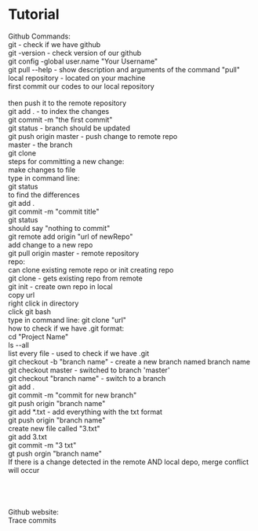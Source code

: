 # Tutorial
<p>
Github Commands:<br>
git - check if we have github<br>
git -version - check version of our github<br>
git config -global user.name "Your Username"<br>
git pull --help - show description and arguments of the command "pull"
local repository - located on your machine<br>
  first commit our codes to our local repository<br><br>
  then push it to the remote repository<br>
  git add . - to index the changes<br>
  git commit -m "the first commit"<br>
  git status - branch should be updated<br>
  git push origin master - push change to remote repo<br>
    master - the branch<br>
git clone<br>
steps for committing a new change:<br>
  make changes to file<br>
  type in command line:<br>
    git status<br>
      to find the differences<br>
    git add .<br>
    git commit -m "commit title"<br>
    git status<br>
      should say "nothing to commit"<br>
    git remote add origin "url of newRepo"<br>
      add change to a new repo<br>
    git pull origin master - remote repository<br>
repo:<br>
  can clone existing remote repo or init creating repo<br>
 git clone - gets existing repo from remote<br>
 git init - create own repo in local<br>
  copy url<br>
  right click in directory<br>
  click git bash<br>
  type in command line: git clone "url"<br>
 how to check if we have .git format:<br>
   cd "Project Name"<br>
   ls --all<br>
    list every file - used to check if we have .git<br>
 git checkout -b "branch name" - create a new branch named branch name<br>
 git checkout master - switched to branch 'master'<br>
  git checkout "branch name" - switch to a branch<br>
 git add .<br>
  git commit -m "commit for new branch"<br>
  git push origin "branch name"<br>
  git add *.txt - add everything with the txt format<br
  git commit -m "txt format"<br>
  git push origin "branch name"<br>
  create new file called "3.txt"<br>
  git add 3.txt<br>
  git commit -m "3 txt"<br>
  gt push orgin "branch name"<br>
  If there is a change detected in the remote AND local depo, merge conflict will occur<br>
  <br>
  <br>
  <br>
  <br>
  Github website:<br>
    Trace commits<br>
 </p>
